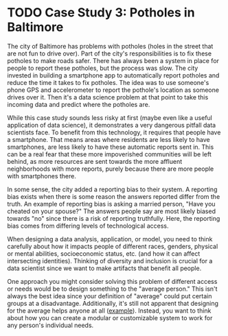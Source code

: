 # TODO Case Study 3: Potholes in Baltimore

The city of Baltimore has problems with potholes (holes in the street that are not fun to drive over). Part of the city's responsibilities is to fix these potholes to make roads safer. There has always been a system in place for people to report these potholes, but the process was slow. The city invested in building a smartphone app to automatically report potholes and reduce the time it takes to fix potholes. The idea was to use someone's phone GPS and accelerometer to report the pothole's location as someone drives over it. Then it's a data science problem at that point to take this incoming data and predict where the potholes are.

While this case study sounds less risky at first (maybe even like a useful application of data science), it demonstrates a very dangerous pitfall data scientists face. To benefit from this technology, it requires that people have a smartphone. That means areas where residents are less likely to have smartphones, are less likely to have these automatic reports sent in. This can be a real fear that these more impoverished communities will be left behind, as more resources are sent towards the more affluent neighborhoods with more reports, purely because there are more people with smartphones there.

In some sense, the city added a reporting bias to their system. A reporting bias exists when there is some reason the answers reported differ from the truth. An example of reporting bias is asking a married person, "Have you cheated on your spouse?" The answers people say are most likely biased towards "no" since there is a risk of reporting truthfully. Here, the reporting bias comes from differing levels of technological access.

When designing a data analysis, application, or model, you need to think carefully about how it impacts people of different races, genders, physical or mental abilities, socioeconomic status, etc. (and how it can affect intersecting identities). Thinking of diversity and inclusion is crucial for a data scientist since we want to make artifacts that benefit all people.

One approach you might consider solving this problem of different access or needs would be to design something to the "average person." This isn't always the best idea since your definition of "average" could put certain groups at a disadvantage. Additionally, it's still not apparent that designing for the average helps anyone at all ([example](https://open.spotify.com/episode/3h0QsxO8yJi4HR6lWySPua?si=jNVKz39KQc2LIy9Eli6rqg)). Instead, you want to think about how you can create a modular or customizable system to work for any person's individual needs.
